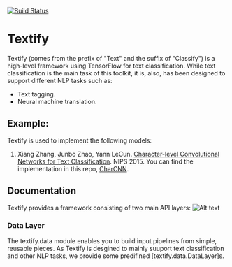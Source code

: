 [![Build Status](https://travis-ci.org/mhjabreel/Textify.svg?branch=master)](https://travis-ci.org/mhjabreel/Textify) 

# Textify

Textify (comes from the prefix of "Text" and the suffix of "Classify") is a high-level framework using TensorFlow for text classification. While text classification is the main task of this toolkit, it is, also, has been designed to support different NLP tasks such as:

   * Text tagging.
   * Neural machine translation.


## Example:
Textify is used to implement the following models:
1. Xiang Zhang, Junbo Zhao, Yann LeCun. [Character-level Convolutional Networks for Text Classification](http://arxiv.org/abs/1509.01626). NIPS 2015. You can find the implementation in this repo, [CharCNN](https://github.com/mhjabreel/CharCNN/).

## Documentation

Textify provides a framework consisting of two main API layers:
![Alt text](imgs/textif.png?raw=true "Textify framework.")

### Data Layer

The textify.data module enables you to build input pipelines from simple, reusable pieces. As Textify is desgined to mainly suuport text classification and other NLP tasks, we provide some predifined [textify.data.DataLayer]s. 


